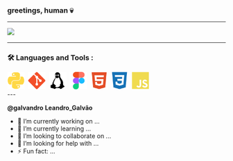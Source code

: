 ### greetings, human 💀
---

<img src="https://media.giphy.com/media/v1.Y2lkPTc5MGI3NjExMzlscW1mcnpvYjE4ajk4NW53bDB6Z3RlamxhbGpycGphZjdzMjYxYiZlcD12MV9pbnRlcm5hbF9naWZfYnlfaWQmY3Q9Zw/mk0ClXsaw7K2z2cgCF/giphy.gif"/>

---
### :hammer_and_wrench: Languages and Tools :
<div>
  <img src="https://github.com/devicons/devicon/blob/master/icons/python/python-plain.svg" title="PYTHON" alt="PYTHON" width="40" height="40"/>&nbsp;
  <img src="https://github.com/devicons/devicon/blob/master/icons/git/git-plain.svg" title="GIT" alt="GIT" width="40" height="40"/>&nbsp;
  <img src="https://github.com/devicons/devicon/blob/master/icons/linux/linux-plain.svg" title="LINUX" alt="LINUX" width="40" height="40"/>&nbsp;
  <img src="https://github.com/devicons/devicon/blob/master/icons/figma/figma-original.svg" title="FIGMA" alt="FIGMA" width="40" height="40"/>&nbsp;
  <img src="https://github.com/devicons/devicon/blob/master/icons/html5/html5-plain.svg" title="HTML5" alt="HTML5" width="40" height="40"/>&nbsp;
  <img src="https://github.com/devicons/devicon/blob/master/icons/css3/css3-plain.svg"  title="CSS3" alt="CSS3" width="40" height="40"/>&nbsp;
  <img src="https://github.com/devicons/devicon/blob/master/icons/javascript/javascript-plain.svg" title="JS" alt="JS" width="40" height="40"/>&nbsp;
</div>
---

**@galvandro**
**Leandro_Galvão**

- 🔭 I’m currently working on ...
- 🌱 I’m currently learning ...
- 👯 I’m looking to collaborate on ...
- 🤔 I’m looking for help with ...
- ⚡ Fun fact: ...
